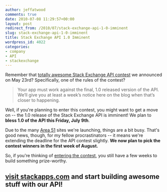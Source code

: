 ```yaml
---
author: jeffatwood
comments: true
date: 2010-07-08 11:29:57+00:00
layout: post
redirect_from: /2010/07/stack-exchange-api-1-0-imminent
slug: stack-exchange-api-1-0-imminent
title: Stack Exchange API 1.0 Imminent
wordpress_id: 4022
categories:
- company
- API
- stackexchange
---
```



Remember that [totally awesome Stack Exchange API contest](http://blog.stackoverflow.com/2010/05/stack-exchange-api-contest/) we announced on May 23rd? Specifically, one of the rules of the contest?





<blockquote>
Your app must work against the final, 1.0 released version of the API. We’ll give you at least a week’s notice here on the blog when that’s closer to happening.
</blockquote>





Well, if you're planning to enter this contest, you might want to get a move on -- the 1.0 release of the Stack Exchange API is imminent! We plan to **bless 1.0 of the API this Friday, July 9th**.



Due to the many [Area 51](http://area51.stackexchange.com) sites we're launching, things are a bit busy. That's good news, though, for my fellow procrastinators -- it means we're extending the deadline for the API contest slightly. **We now plan to pick the contest winners in the first week of August.**



So, if you're thinking of [entering the contest](http://blog.stackoverflow.com/2010/05/stack-exchange-api-contest/), you still have a few weeks to build something prize-worthy.





## [**visit stackapps.com**](http://stackapps.com) and start building awesome stuff with our API!



